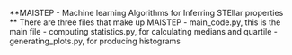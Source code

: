 **MAISTEP - Machine learning Algorithms for Inferring STEllar properties **
There are three files that make up MAISTEP
	- main_code.py, this is the main file
	- computing statistics.py, for calculating medians and quartile 
 	- generating_plots.py, for producing histograms
